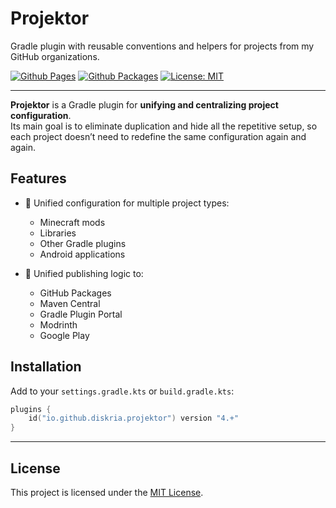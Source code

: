 # Projektor

Gradle plugin with reusable conventions and helpers for projects from my GitHub organizations.

[![Github Pages](https://img.shields.io/github/v/tag/diskria/projektor.svg?label=Github+Pages&style=for-the-badge&sort=semver)](https://diskria.github.io/projektor) [![Github Packages](https://img.shields.io/github/v/tag/diskria/projektor.svg?label=Github+Packages&style=for-the-badge&sort=semver)](https://github.com/diskria/projektor/packages) [![License: MIT](https://img.shields.io/static/v1?label=License&style=for-the-badge&message=MIT&color=yellow)](https://spdx.org/licenses/MIT)

---

**Projektor** is a Gradle plugin for **unifying and centralizing project configuration**.  
Its main goal is to eliminate duplication and hide all the repetitive setup, so each project doesn’t need to redefine
the same configuration again and again.

## Features

- 🔧 Unified configuration for multiple project types:
    - Minecraft mods
    - Libraries
    - Other Gradle plugins
    - Android applications

- 🚀 Unified publishing logic to:
    - GitHub Packages
    - Maven Central
    - Gradle Plugin Portal
    - Modrinth
    - Google Play

## Installation

Add to your `settings.gradle.kts` or `build.gradle.kts`:

```kotlin
plugins {
    id("io.github.diskria.projektor") version "4.+"
}
```

---

## License

This project is licensed under the [MIT License](https://spdx.org/licenses/MIT).
